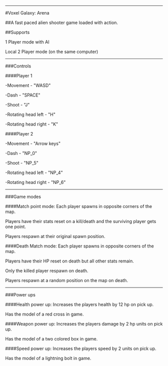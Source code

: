 ---
#Voxel Galaxy: Arena

##A fast paced alien shooter game loaded with action.

##Supports

1 Player mode with AI

Local 2 Player mode (on the same computer)
***
###Controls

####Player 1

-Movement - "WASD"

-Dash - "SPACE"

-Shoot - "J"

-Rotating head left - "H"

-Rotating head right - "K"


####Player 2

-Movement - "Arrow keys"

-Dash - "NP_0"

-Shoot - "NP_5"

-Rotating head left - "NP_4"

-Rotating head right - "NP_6"
***
###Game modes

####Match point mode:
Each player spawns in opposite corners of the map.

Players have their stats reset on a kill/death and the surviving player gets one point.

Players respawn at their original spawn position.

####Death Match mode:
Each player spawns in opposite corners of the map.

Players have their HP reset on death but all other stats remain.

Only the killed player respawn on death.

Players respawn at a random position on the map on death.
***
###Power ups

####Health power up:
Increases the players health by 12 hp on pick up.

Has the model of a red cross in game.

####Weapon power up:
Increases the players damage by 2 hp units on pick up.

Has the model of a two colored box in game.

####Speed power up:
Increases the players speed by 2 units on pick up.

Has the model of a lightning bolt in game.